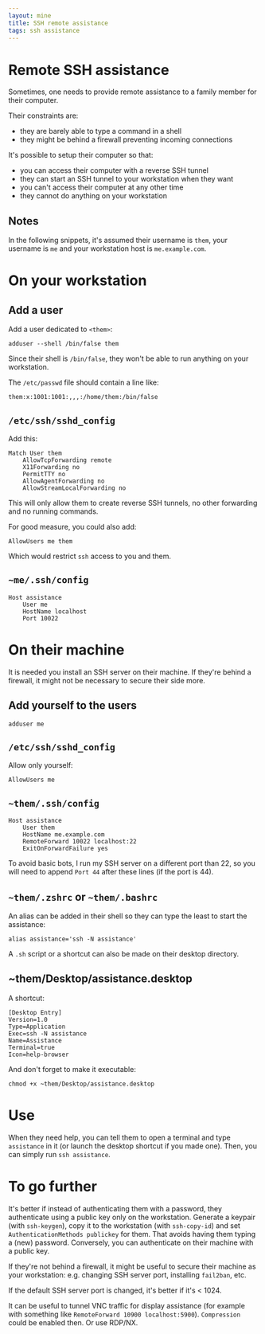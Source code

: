 ```yaml
---
layout: mine
title: SSH remote assistance
tags: ssh assistance
---
```


# Remote SSH assistance

Sometimes, one needs to provide remote assistance to a family member for their computer.

Their constraints are:
* they are barely able to type a command in a shell
* they might be behind a firewall preventing incoming connections

It's possible to setup their computer so that:
* you can access their computer with a reverse SSH tunnel
* they can start an SSH tunnel to your workstation when they want
* you can't access their computer at any other time
* they cannot do anything on your workstation

## Notes

In the following snippets, it's assumed their username is `them`, your username is `me` and your workstation host is `me.example.com`.

# On your workstation

## Add a user

Add a user dedicated to `<them>`:

	adduser --shell /bin/false them

Since their shell is `/bin/false`, they won't be able to run anything on your workstation.

The `/etc/passwd` file should contain a line like:

	them:x:1001:1001:,,,:/home/them:/bin/false

## `/etc/ssh/sshd_config`

Add this:

	Match User them
		AllowTcpForwarding remote
		X11Forwarding no
		PermitTTY no
		AllowAgentForwarding no
		AllowStreamLocalForwarding no

This will only allow them to create reverse SSH tunnels, no other forwarding and no running commands.

For good measure, you could also add:

	AllowUsers me them

Which would restrict `ssh` access to you and them.

## `~me/.ssh/config`

	Host assistance
		User me
		HostName localhost
		Port 10022

# On their machine

It is needed you install an SSH server on their machine. If they're behind a firewall, it might not be necessary to secure their side more.

## Add yourself to the users

	adduser me

## `/etc/ssh/sshd_config`

Allow only yourself:

	AllowUsers me

## `~them/.ssh/config`

	Host assistance
		User them
		HostName me.example.com
		RemoteForward 10022 localhost:22
		ExitOnForwardFailure yes

To avoid basic bots, I run my SSH server on a different port than 22, so you will need to append `Port 44` after these lines (if the port is 44).

## `~them/.zshrc` or `~them/.bashrc`

An alias can be added in their shell so they can type the least to start the assistance:

	alias assistance='ssh -N assistance'

A `.sh` script or a shortcut can also be made on their desktop directory.

## ~them/Desktop/assistance.desktop

A shortcut:

	[Desktop Entry]
	Version=1.0
	Type=Application
	Exec=ssh -N assistance
	Name=Assistance
	Terminal=true
	Icon=help-browser

And don't forget to make it executable:

	chmod +x ~them/Desktop/assistance.desktop

# Use

When they need help, you can tell them to open a terminal and type `assistance` in it (or launch the desktop shortcut if you made one). Then, you can simply run `ssh assistance`.

# To go further

It's better if instead of authenticating them with a password, they authenticate using a public key only on the workstation. Generate a keypair (with `ssh-keygen`), copy it to the workstation (with `ssh-copy-id`) and set `AuthenticationMethods publickey` for them. That avoids having them typing a (new) password. Conversely, you can authenticate on their machine with a public key.

If they're not behind a firewall, it might be useful to secure their machine as your workstation: e.g. changing SSH server port, installing `fail2ban`, etc.

If the default SSH server port is changed, it's better if it's < 1024.

It can be useful to tunnel VNC traffic for display assistance (for example with something like `RemoteForward 10900 localhost:5900`). `Compression` could be enabled then. Or use RDP/NX.
